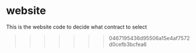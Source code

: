 # website

This is the website code to decide what contract to select
>>>>>>> 0467195436d95506a15e4af7572d0cefb3bcfea6
